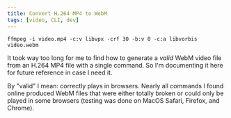 ```yaml
---
title: Convert H.264 MP4 to WebM
tags: [video, CLI, dev]
---
```


```shell
ffmpeg -i video.mp4 -c:v libvpx -crf 30 -b:v 0 -c:a libvorbis video.webm
```

<!-- truncate -->

It took way too long for me to find how to generate a _valid_ WebM video file from an H.264 MP4 file with a single command. So I'm documenting it here for future reference in case I need it.

By "valid" I mean: correctly plays in browsers. Nearly all commands I found online produced WebM files that were either totally broken or could only be played in some browsers (testing was done on MacOS Safari, Firefox, and Chrome).
